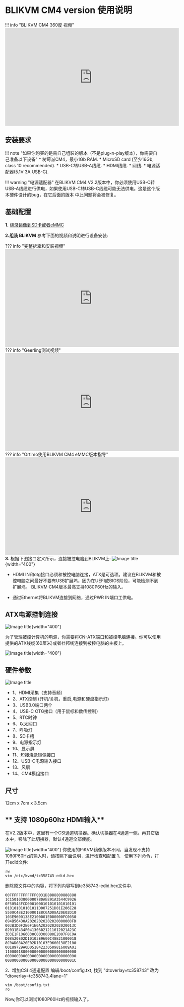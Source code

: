 # BLIKVM CM4 version 使用说明

!!! info "BLIKVM CM4 360度 视频"
    <iframe width="560" height="315" src="https://www.youtube.com/embed/2av-JFFkF6I" title="YouTube video player" frameborder="0" allow="accelerometer; autoplay; clipboard-write; encrypted-media; gyroscope; picture-in-picture" allowfullscreen></iframe>

## **安装要求**
!!! note "如果你购买的是需自己组装的版本（不是plug-n-play版本），你需要自己准备以下设备"
    * 树莓派CM4，最小1Gb RAM.
    * MicroSD card (至少16Gb, class 10 recommended).
    * USB-C转USB-A线缆.
    * HDMI线缆.
    * 网线.
    * 电源适配器(5.1V 3A USB-C).

!!! warning "电源适配器"
    在BLIKVM CM4 V2.2版本中，你必须使用USB-C转USB-A线缆进行供电，如果使用USB-C转USB-C线缆可能无法供电。这是这个版本硬件设计的bug，在它后面的版本
    中此问题将会被修复。

## **基础配置**
**1.** [烧录镜像到SD卡或者eMMC](./flashing_os.md) 

**2.组装 BLIKVM** 参考下面的视频和说明进行设备安装:

??? info "完整拆箱和安装视频"
    <iframe width="560" height="315" src="https://www.youtube.com/embed/aehOawHklGE" title="YouTube video player" frameborder="0" allow="accelerometer; autoplay; clipboard-write; encrypted-media; gyroscope; picture-in-picture" allowfullscreen></iframe>
??? info "Geerling测试视频"
    <iframe width="560" height="315" src="https://www.youtube.com/embed/3OPd7svT3bE" title="YouTube video player" frameborder="0" allow="accelerometer; autoplay; clipboard-write; encrypted-media; gyroscope; picture-in-picture" allowfullscreen></iframe>  
??? info "Ortimo使用BLIKVM CM4 eMMC版本指导"
    <iframe width="560" height="315" src="https://www.youtube.com/embed/xypeC7Fne6Q" title="YouTube video player" frameborder="0" allow="accelerometer; autoplay; clipboard-write; encrypted-media; gyroscope; picture-in-picture" allowfullscreen></iframe>
**3.** 根据下图接口定义所示，连接被控电脑到BLIKVM上:
![Image title](assets/images/blikcm-cm4-interface.png){width="400"}

* HDMI IN和otg接口必须和被控电脑连接，ATX是可选项。建议在BLIKVM和被控电脑之间最好不要有USB扩展坞，因为在UEFI或BIOS阶段，可能检测不到扩展坞。
BLIKVM CM4版本最高支持1080P60Hz的输入。

* 通过Ethernet将BLIKVM连接到网络，通过PWR IN端口工供电。

## **ATX电源控制连接**
![Image title](assets/images/BLKVM-CM4/ATX-interface.png){width="400"}

为了管理被控计算机的电源，你需要将CN-ATX端口和被控电脑连接。你可以使用提供的ATX线缆(60厘米)或者杜邦线连接到被控电脑的主板上。

![Image title](assets/images/BLKVM-CM4/atx-cable-computer.png){width="400"}

## **硬件参数**
![Image title](assets/images/BLKVM-CM4/blikvm-cm4-hardware-features.png)

* 1、HDMI采集（支持音频）
* 2、ATX控制 (开机/关机，重启,电源和硬盘指示灯)
* 3、USB3.0端口两个
* 4、USB-C OTG接口（用于鼠标和数传控制）
* 5、RTC时钟
* 6、以太网口
* 7、呼吸灯
* 8、SD卡槽
* 9、电源指示灯
* 10、显示屏
* 11、短接烧录镜像接口
* 12、USB-C电源输入接口
* 13、风扇
* 14、CM4模组接口

## **尺寸**
12cm x 7cm x 3.5cm

## ** 支持 1080p60hz HDMI输入**
在V2.2版本中，这里有一个CSI通道切换器。确认切换器在4通道一侧。再其它版本中，移除了此切换器，默认4通道全部使能。

![Image title](assets/images/BLKVM-CM4/kvm-cm4-switch.png){width="400"}
你使用的PiKVM镜像版本不同，当发现不支持1080P60Hz的输入时，请按照下面说明，进行检查和配置
1、 使用下列命令，打开edid文件:
```
rw
vim /etc/kvmd/tc358743-edid.hex
```
删除原文件中的内容，将下列内容写到tc358743-edid.hex文件中.
```
00FFFFFFFFFFFF0031D8888800888888
1C150103800000780AEE91A3544C9926
0F50543FCD0001000101010101010101
010101010101011D007251D01E206E28
5500C48E2100001E8C0AD08A20E02D10
103E9600138E2100001E000000FC0050
694B564D0A20202020202020000000FD
003B3D0F2E0F1E0A202020202020013C
02031E434F041303021211012021A23C
3D3E1F1066030C00300080E2007F8C0A
D08A20E02D10103E9600C48E21000018
8C0AD08A20E02D10103E9600138E2100
00189729A0D051842230509816009A01
11000018000000000000000000000000
00000000000000000000000000000000
0000000000000000000000000000001C
```
2、增加CSI 4通道配置
编辑/boot/config.txt, 找到 "dtoverlay=tc358743" 改为 "dtoverlay=tc358743,4lane=1"
```
vim /boot/config.txt
ro
```
Now,你可以测试1080P60Hz的视频输入了。
